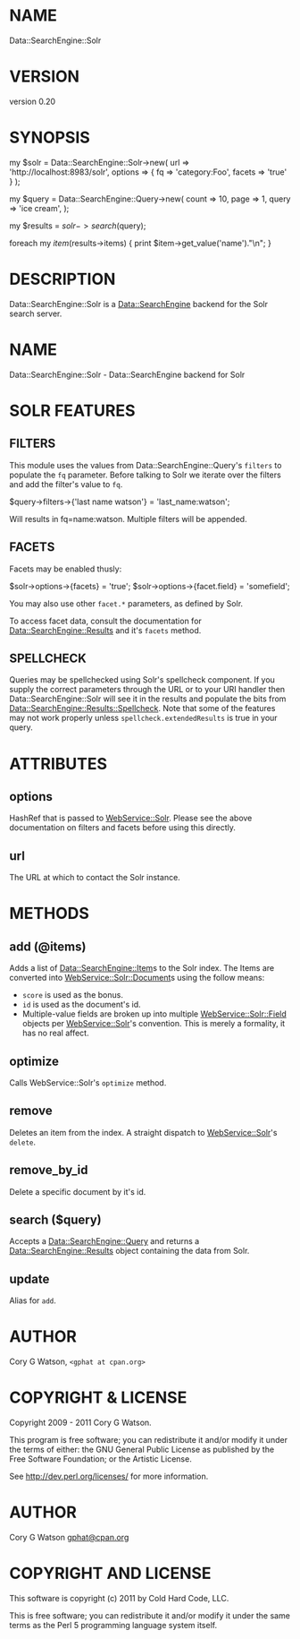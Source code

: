 # NAME

Data::SearchEngine::Solr

# VERSION

version 0.20

# SYNOPSIS

  my $solr = Data::SearchEngine::Solr->new(
    url => 'http://localhost:8983/solr',
    options => {
        fq => 'category:Foo',
        facets => 'true'
    }
  );

  my $query = Data::SearchEngine::Query->new(
    count => 10,
    page => 1,
    query => 'ice cream',
  );

  my $results = $solr->search($query);

  foreach my $item ($results->items) {
    print $item->get_value('name')."\n";
  }

# DESCRIPTION

Data::SearchEngine::Solr is a [Data::SearchEngine](http://search.cpan.org/perldoc?Data::SearchEngine) backend for the Solr
search server.

# NAME

Data::SearchEngine::Solr - Data::SearchEngine backend for Solr

# SOLR FEATURES

## FILTERS

This module uses the values from Data::SearchEngine::Query's `filters` to
populate the `fq` parameter.  Before talking to Solr we iterate over the
filters and add the filter's value to `fq`.

  $query->filters->{'last name watson'} = 'last_name:watson';

Will results in fq=name:watson.  Multiple filters will be appended.

## FACETS

Facets may be enabled thusly:

  $solr->options->{facets} = 'true';
  $solr->options->{facet.field} = 'somefield';

You may also use other `facet.*` parameters, as defined by Solr.

To access facet data, consult the documentation for
[Data::SearchEngine::Results](http://search.cpan.org/perldoc?Data::SearchEngine::Results) and it's `facets` method.

## SPELLCHECK

Queries may be spellchecked using Solr's spellcheck component. If you supply
the correct parameters through the URL or to your URI handler then
Data::SearchEngine::Solr will see it in the results and populate the bits from
[Data::SearchEngine::Results::Spellcheck](http://search.cpan.org/perldoc?Data::SearchEngine::Results::Spellcheck).  Note that some of the features
may not work properly unless `spellcheck.extendedResults` is true in your
query.

# ATTRIBUTES

## options

HashRef that is passed to [WebService::Solr](http://search.cpan.org/perldoc?WebService::Solr).  Please see the above
documentation on filters and facets before using this directly.

## url

The URL at which to contact the Solr instance.

# METHODS

## add (\@items)

Adds a list of [Data::SearchEngine::Item](http://search.cpan.org/perldoc?Data::SearchEngine::Item)s to the Solr index.  The Items
are converted into [WebService::Solr::Document](http://search.cpan.org/perldoc?WebService::Solr::Document)s using the follow means:

- `score` is used as the bonus.
- `id` is used as the document's id.
- Multiple-value fields are broken up into multiple
[WebService::Solr::Field](http://search.cpan.org/perldoc?WebService::Solr::Field) objects per [WebService::Solr](http://search.cpan.org/perldoc?WebService::Solr)'s convention.  This
is merely a formality, it has no real affect.

## optimize

Calls WebService::Solr's `optimize` method.

## remove

Deletes an item from the index.  A straight dispatch to [WebService::Solr](http://search.cpan.org/perldoc?WebService::Solr)'s
`delete`.

## remove_by_id

Delete a specific document by it's id.

## search ($query)

Accepts a [Data::SearchEngine::Query](http://search.cpan.org/perldoc?Data::SearchEngine::Query) and returns a
[Data::SearchEngine::Results](http://search.cpan.org/perldoc?Data::SearchEngine::Results) object containing the data from Solr.

## update

Alias for `add`.

# AUTHOR

Cory G Watson, `<gphat at cpan.org>`

# COPYRIGHT & LICENSE

Copyright 2009 - 2011 Cory G Watson.

This program is free software; you can redistribute it and/or modify it
under the terms of either: the GNU General Public License as published
by the Free Software Foundation; or the Artistic License.

See http://dev.perl.org/licenses/ for more information.

# AUTHOR

Cory G Watson <gphat@cpan.org>

# COPYRIGHT AND LICENSE

This software is copyright (c) 2011 by Cold Hard Code, LLC.

This is free software; you can redistribute it and/or modify it under
the same terms as the Perl 5 programming language system itself.